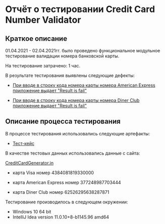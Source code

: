 # Отчёт о тестировании Credit Card Number Validator

## Краткое описание
01.04.2021 - 02.04.2021гг. было проведено функциональное модульное тестирование валидации номера банковской карты.

На тестирование затрачено: 1 час.

В результате тестирования выявлены следующие дефекты:

- [При вводе в строку кода номера карты номера American Express приложение выдает "Result is fail"](https://github.com/TLyzlova/Credit-card-test/issues/1)

- [При вводе в строку кода номера карты номера Diner Club приложение выдает "Result is fail"](https://github.com/TLyzlova/Credit-card-test/issues/2)


## Описание процесса тестирования

В процессе тестирования использовались следующие артефакты:

- [Тест-кейс](https://docs.google.com/spreadsheets/d/1jcGT9YU9ixQXsOdN9whI5XYS6z8Pb6frv5mwblw8O3w/edit?usp=sharing)


В качестве тестовых данных использовались данные с сайта:

[CreditCardGenerator.in](https://creditcardgenerator.in/) 



- карта Visa номер 4384081819330000

- карта American Express номер 377248987703444

- карта Diner Club номер  62526295638287871


Тестирование производилось в следующем окружении:

- Windows 10 64 bit 
- IntelliJ Idea version 11.0.10+8-b1145.96 amd64 
